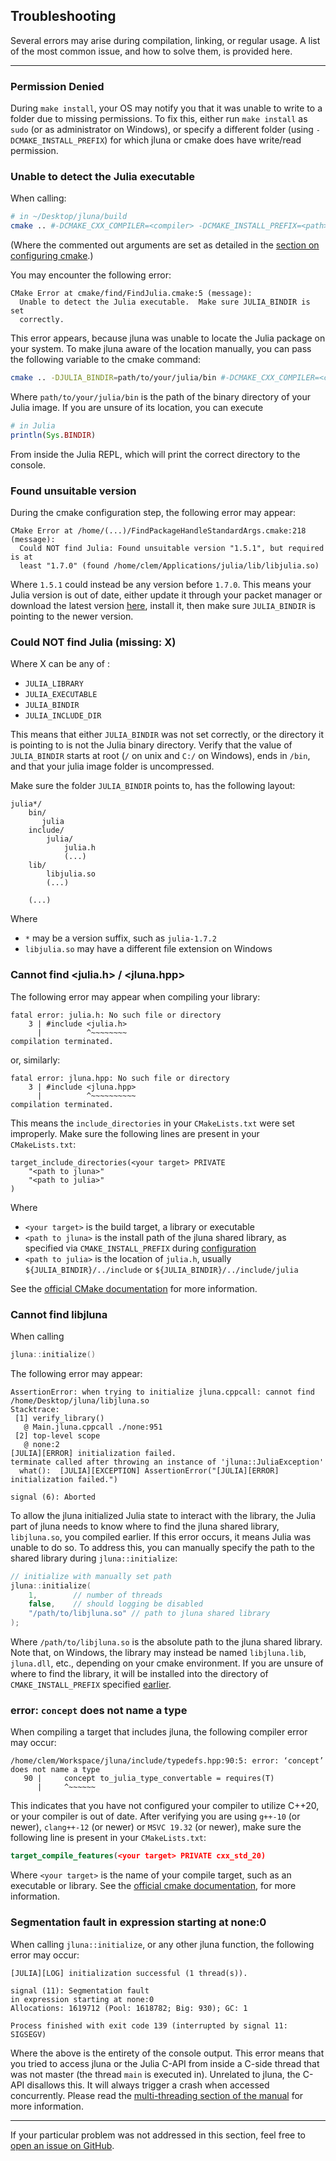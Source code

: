## Troubleshooting

Several errors may arise during compilation, linking, or regular usage. A list of the most common issue, and how 
to solve them, is provided here.

------------------

### Permission Denied

During `make install`, your OS may notify you that it was unable to write to a folder due to missing permissions. To fix this, either run `make install` as `sudo` (or as administrator on Windows), or specify a different folder (using `-DCMAKE_INSTALL_PREFIX`) for which jluna or cmake does have write/read permission.

### Unable to detect the Julia executable

When calling:

```bash
# in ~/Desktop/jluna/build
cmake .. #-DCMAKE_CXX_COMPILER=<compiler> -DCMAKE_INSTALL_PREFIX=<path>
```

(Where the commented out arguments are set as detailed in the [section on configuring cmake](installation.md#configure-cmake).)

You may encounter the following error:

```text
CMake Error at cmake/find/FindJulia.cmake:5 (message):
  Unable to detect the Julia executable.  Make sure JULIA_BINDIR is set
  correctly.
```

This error appears, because jluna was unable to locate the Julia package on your system. To make jluna aware of the location manually, you can pass the following variable to the cmake command:

```bash
cmake .. -DJULIA_BINDIR=path/to/your/julia/bin #-DCMAKE_CXX_COMPILER=<compiler> -DCMAKE_INSTALL_PREFIX=<path>
```

Where `path/to/your/julia/bin` is the path of the binary directory of your Julia image. If you are unsure of its location, you can execute

```julia
# in Julia
println(Sys.BINDIR)
```

From inside the Julia REPL, which will print the correct directory to the console.

### Found unsuitable version

During the cmake configuration step, the following error may appear:

```text
CMake Error at /home/(...)/FindPackageHandleStandardArgs.cmake:218 (message):
  Could NOT find Julia: Found unsuitable version "1.5.1", but required is at
  least "1.7.0" (found /home/clem/Applications/julia/lib/libjulia.so)
```

Where `1.5.1` could instead be any version before `1.7.0`. This means your Julia version is out of date, either update it through your packet manager or download the latest version [here](https://julialang.org/downloads/), install it, then make sure `JULIA_BINDIR` is pointing to the newer version.

### Could NOT find Julia (missing: X)

Where X can be any of :
+ `JULIA_LIBRARY`
+ `JULIA_EXECUTABLE`
+ `JULIA_BINDIR`
+ `JULIA_INCLUDE_DIR`

This means that either `JULIA_BINDIR` was not set correctly, or the directory it is pointing to is not the Julia binary directory. Verify that the value of `JULIA_BINDIR` starts at root (`/` on unix and `C:/` on Windows), ends in `/bin`, and that your julia image folder is uncompressed.

Make sure the folder `JULIA_BINDIR` points to, has the following layout:

```text
julia*/
    bin/
       julia 
    include/
        julia/
            julia.h
            (...)
    lib/
        libjulia.so
        (...)
    
    (...)
```

Where
+ `*` may be a version suffix, such as `julia-1.7.2`
+ `libjulia.so` may have a different file extension on Windows

### Cannot find <julia.h> / <jluna.hpp>

The following error may appear when compiling your library:

```text
fatal error: julia.h: No such file or directory
    3 | #include <julia.h>
      |          ^~~~~~~~~
compilation terminated.
```

or, similarly:

```text
fatal error: jluna.hpp: No such file or directory
    3 | #include <jluna.hpp>
      |          ^~~~~~~~~~~
compilation terminated.
```

This means the `include_directories` in your `CMakeLists.txt` were set improperly. Make sure the following lines are present in your `CMakeLists.txt`:

```text
target_include_directories(<your target> PRIVATE
    "<path to jluna>" 
    "<path to julia>"
)
``` 
Where

+ `<your target>` is the build target, a library or executable
+ `<path to jluna>` is the install path of the jluna shared library, as specified via `CMAKE_INSTALL_PREFIX` during [configuration](installation.md#configure-cmake)
+ `<path to julia>` is the location of `julia.h`, usually `${JULIA_BINDIR}/../include` or `${JULIA_BINDIR}/../include/julia`

See the [official CMake documentation](https://cmake.org/cmake/help/latest/command/target_include_directories.html) for more information.

### Cannot find libjluna

When calling

```cpp
jluna::initialize()
```

The following error may appear:

```text
AssertionError: when trying to initialize jluna.cppcall: cannot find /home/Desktop/jluna/libjluna.so
Stacktrace:
 [1] verify_library()
   @ Main.jluna.cppcall ./none:951
 [2] top-level scope
   @ none:2
[JULIA][ERROR] initialization failed.
terminate called after throwing an instance of 'jluna::JuliaException'
  what():  [JULIA][EXCEPTION] AssertionError("[JULIA][ERROR] initialization failed.")

signal (6): Aborted
```

To allow the jluna initialized Julia state to interact with the library, the Julia part of jluna needs to know where to
find the jluna shared library, `libjluna.so`, you compiled earlier. If this error occurs, it means Julia was unable to
do so. To address this, you can manually specify the path to the shared library during `jluna::initialize`:

```cpp
// initialize with manually set path
jluna::initialize(
    1,        // number of threads
    false,    // should logging be disabled
    "/path/to/libjluna.so" // path to jluna shared library
);
```

Where `/path/to/libjluna.so` is the absolute path to the jluna shared library. Note that, on Windows, the library may
instead be named `libjluna.lib`, `jluna.dll`, etc., depending on your cmake environment. If you are unsure of where to
find the library, it will be installed into the directory of `CMAKE_INSTALL_PREFIX` specified [earlier](installation.md#configure-cmake).

### error: `concept` does not name a type

When compiling a target that includes jluna, the following compiler error may occur:

```text
/home/clem/Workspace/jluna/include/typedefs.hpp:90:5: error: ‘concept’ does not name a type
   90 |     concept to_julia_type_convertable = requires(T)
      |     ^~~~~~~
```

This indicates that you have not configured your compiler to utilize C++20, or your compiler is out of date. After verifying you are using `g++-10` (or newer), `clang++-12` (or newer) or `MSVC 19.32` (or newer), make sure the following line is present in your `CMakeLists.txt`:

```cmake
target_compile_features(<your target> PRIVATE cxx_std_20)
```

Where `<your target>` is the name of your compile target, such as an executable or library. See the [official cmake documentation](https://cmake.org/cmake/help/latest/command/target_compile_features.html), for more information.

### Segmentation fault in expression starting at none:0

When calling `jluna::initialize`, or any other jluna function, the following error may occur:

```text
[JULIA][LOG] initialization successful (1 thread(s)).

signal (11): Segmentation fault
in expression starting at none:0
Allocations: 1619712 (Pool: 1618782; Big: 930); GC: 1

Process finished with exit code 139 (interrupted by signal 11: SIGSEGV)
``` 

Where the above is the entirety of the console output. This error means that you tried to access jluna or the Julia C-API from inside a C-side thread that was not master (the thread `main` is executed in). Unrelated to jluna, the C-API disallows this. It will always trigger a crash when accessed concurrently. Please read the [multi-threading section of the manual](multi_threading.md) for more information.

---

If your particular problem was not addressed in this section, feel free to [open an issue on GitHub](https://github.com/Clemapfel/jluna/issues).
